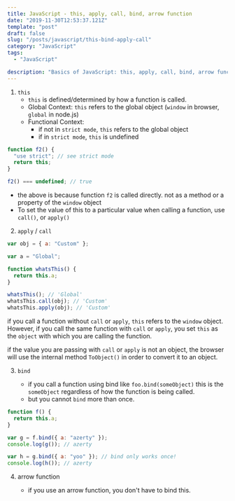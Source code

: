 ```yaml
---
title: JavaScript - this, apply, call, bind, arrow function
date: "2019-11-30T12:53:37.121Z"
template: "post"
draft: false
slug: "/posts/javascript/this-bind-apply-call"
category: "JavaScript"
tags:
  - "JavaScript"

description: "Basics of JavaScript: this, apply, call, bind, arrow function"
---
```


1. `this`
   - `this` is defined/determined by how a function is called.
   - Global Context: `this` refers to the global object (`window` in browser, `global` in node.js)
   - Functional Context:
     - if not in `strict mode`, `this` refers to the global object
     - if in `strict mode`, `this` is undefined

```javascript
function f2() {
  "use strict"; // see strict mode
  return this;
}

f2() === undefined; // true
```

- the above is because function `f2` is called directly. not as a method or a property of the `window` object
- To set the value of this to a particular value when calling a function, use `call()`, or `apply()`

2. `apply` / `call`

```javascript
var obj = { a: "Custom" };

var a = "Global";

function whatsThis() {
  return this.a;
}

whatsThis(); // 'Global'
whatsThis.call(obj); // 'Custom'
whatsThis.apply(obj); // 'Custom'
```

if you call a function without `call` or `apply`, `this` refers to the `window` object. However, if you call the same function with `call` or `apply`, you set `this` as the `object` with which you are calling the function.

if the value you are passing with `call` or `apply` is not an object, the browser will use the internal method `ToObject()` in order to convert it to an object.

3. `bind`

   - if you call a function using bind like `foo.bind(someObject)` this is the `someObject` regardless of how the function is being called.
   - but you cannot `bind` more than once.

```javascript
function f() {
  return this.a;
}

var g = f.bind({ a: "azerty" });
console.log(g()); // azerty

var h = g.bind({ a: "yoo" }); // bind only works once!
console.log(h()); // azerty
```

4. arrow function

   - if you use an arrow function, you don't have to bind this.
